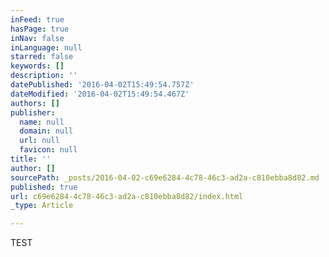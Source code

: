 ```yaml
---
inFeed: true
hasPage: true
inNav: false
inLanguage: null
starred: false
keywords: []
description: ''
datePublished: '2016-04-02T15:49:54.757Z'
dateModified: '2016-04-02T15:49:54.467Z'
authors: []
publisher:
  name: null
  domain: null
  url: null
  favicon: null
title: ''
author: []
sourcePath: _posts/2016-04-02-c69e6284-4c78-46c3-ad2a-c810ebba8d82.md
published: true
url: c69e6284-4c78-46c3-ad2a-c810ebba8d82/index.html
_type: Article

---
```

TEST